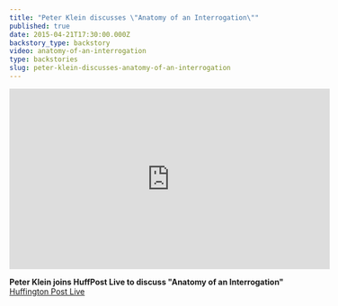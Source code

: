```yaml
---
title: "Peter Klein discusses \"Anatomy of an Interrogation\""
published: true
date: 2015-04-21T17:30:00.000Z
backstory_type: backstory
video: anatomy-of-an-interrogation
type: backstories
slug: peter-klein-discusses-anatomy-of-an-interrogation
---
```

<iframe src="http://embed.live.huffingtonpost.com/HPLEmbedPlayer/?segmentId=5531630178c90a0384000574&amp;autoPlay=false" width="570" height="321" frameborder="0" scrollable="no"></iframe>

**Peter Klein joins HuffPost Live to discuss "Anatomy of an Interrogation"**
[Huffington Post Live](http://live.huffingtonpost.com/r/segment/cia-interrogator-convicted-for-torture-speaks-out/5531630178c90a0384000574)

